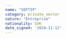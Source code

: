 ```yaml
---
name: "SOFTIP"
category: private_sector
nature: "Entreprise"
nationality: SVK
date_signed: '2018-11-12'
---
```

    